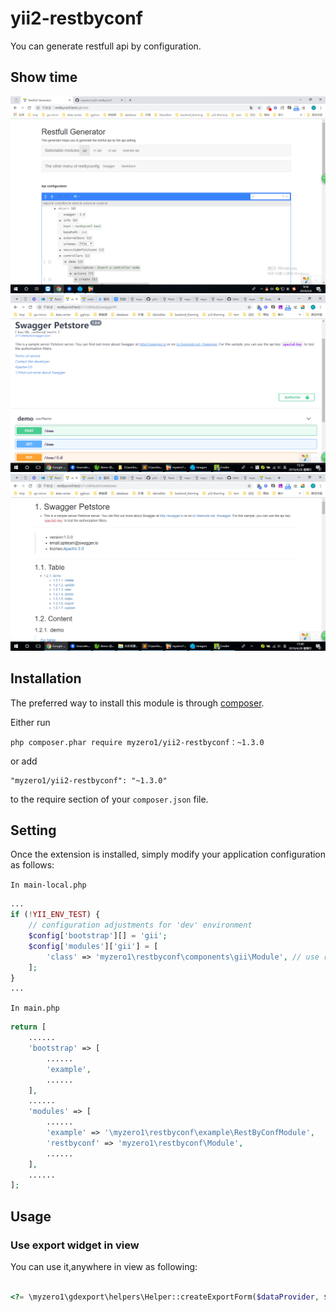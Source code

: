 yii2-restbyconf
========================

You can generate restfull api by configuration.

Show time
------------

![](https://github.com/myzero1/show-time/blob/master/yii2-restbyconf/screenshot/104.png)
![](https://github.com/myzero1/show-time/blob/master/yii2-restbyconf/screenshot/102.png)
![](https://github.com/myzero1/show-time/blob/master/yii2-restbyconf/screenshot/103.png)

Installation
------------

The preferred way to install this module is through [composer](http://getcomposer.org/download/).

Either run

```
php composer.phar require myzero1/yii2-restbyconf：~1.3.0
```

or add

```
"myzero1/yii2-restbyconf": "~1.3.0"
```

to the require section of your `composer.json` file.



Setting
-----

Once the extension is installed, simply modify your application configuration as follows:


`In main-local.php`

```php
...
if (!YII_ENV_TEST) {
    // configuration adjustments for 'dev' environment
    $config['bootstrap'][] = 'gii';
    $config['modules']['gii'] = [
        'class' => 'myzero1\restbyconf\components\gii\Module', // use restbyconf
    ];
}
...
```


`In main.php`

```php
return [
    ......
    'bootstrap' => [
        ......
        'example',
        ......
    ],
    ......
    'modules' => [
        ......
        'example' => '\myzero1\restbyconf\example\RestByConfModule',
        'restbyconf' => 'myzero1\restbyconf\Module',
        ......
    ],
    ......
];
```


Usage
-----

### Use export widget in view
You can use it,anywhere in view as following:

```php

<?= \myzero1\gdexport\helpers\Helper::createExportForm($dataProvider, $columns, $name='导出文件名', $buttonOpts = ['class' => 'btn btn-info'], $url=['/gdexport/export/export','id' => 1], $writerType='Xls', $buttonLable='导出');?>

```
